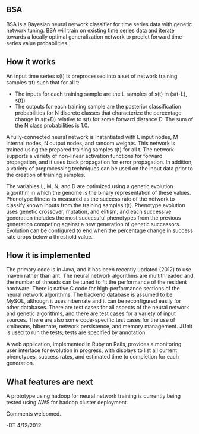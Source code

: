 ## BSA 

BSA is a Bayesian neural network classifier for time series data with genetic network tuning. BSA will train on existing time series data and iterate towards a locally optimal generalization network to predict forward time series value probabilities.

## How it works

An input time series s(t) is preprocessed into a set of network training samples t(t) such that for all t:

- The inputs for each training sample are the L samples of s(t) in (s(t-L), s(t))
- The outputs for each training sample are the posterior classification probabilities for N discrete classes that characterize the percentage change in s(t+D) relative to s(t) for some forward distance D. The sum of the N class probabilities is 1.0.

A fully-connected neural network is instantiated with L input nodes, M internal nodes, N output nodes, and random weights.  This network is trained using the prepared training samples t(t) for all t. The network supports a variety of non-linear activation functions for forward propagation, and it uses back propagation for error propagation. In addition, a variety of preprocessing techniques can be used on the input data prior to the creation of training samples.

The variables L, M, N, and D are optimized using a genetic evolution algorithm in which the genome is the binary representation of these values. Phenotype fitness is measured as the success rate of the network to classify known inputs from the training samples t(t). Phenotype evolution uses genetic crossover, mutation, and elitism, and each successive generation includes the most successful phenotypes from the previous generation competing against a new generation of genetic successors. Evolution can be configured to end when the percentage change in success rate drops below a threshold value.

## How it is implemented

The primary code is in Java, and it has been recently updated (2012) to use maven rather than ant. The neural network algorithms are multithreaded and the number of threads can be tuned to fit the performance of the resident hardware. There is native C code for high-performance sections of the neural network algorithms. The backend database is assumed to be MySQL, although it uses hibernate and it can be reconfigured easily for other databases. There are test cases for all aspects of the neural network and genetic algorithms, and there are test cases for a variety of input sources. There are also some code-specific test cases for the use of xmlbeans, hibernate, network persistence, and memory management. JUnit is used to run the tests; tests are specified by annotation.

A web application, implemented in Ruby on Rails, provides a monitoring user interface for evolution in progress, with displays to list all current phenotypes, success rates, and estimated time to completion for each generation.

## What features are next

A prototype using hadoop for neural network training is currently being tested using AWS for hadoop cluster deployment.

Comments welcomed.

-DT 4/12/2012
